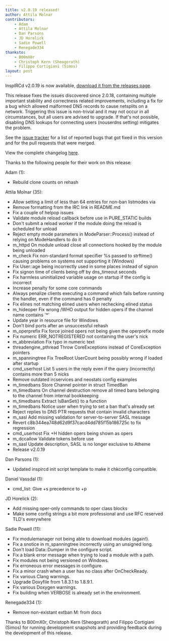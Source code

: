 ```yaml
---
title: v2.0.19 released!
author: Attila Molnar
contributors:
    - Adam
    - Attila Molnar
    - Dan Parsons
    - JD Horelick
    - Sadie Powell
    - Renegade334
thanksto:
    - B00mX0r
    - Christoph Kern (Sheogorath)
    - Filippo Cortigiani (Simos)
layout: post
---
```


InspIRCd v2.0.19 is now available, [download it from the releases page](https://github.com/inspircd/inspircd/releases).


This release fixes the issues discovered since 2.0.18, containing multiple important stability and correctness related improvements, including a fix for a bug which allowed malformed DNS records to cause netsplits on a network. Triggering this issue is non-trivial and it may not occur in all circumstances, but all users are advised to upgrade. If that's not possible, disabling DNS lookups for connecting users (nouserdns setting) mitigates the problem.

<!--more-->

See the [issue tracker](https://github.com/inspircd/inspircd/issues?milestone=16&state=closed) for a list of reported bugs that got fixed in this version and for the pull requests that were merged.

View the complete changelog [here](https://github.com/inspircd/inspircd/compare/v2.0.18...v2.0.19).

Thanks to the following people for their work on this release:

Adam (1):

  - Rebuild clone counts on rehash

Attila Molnar (35):

  - Allow setting a limit of less than 64 entries for non-ban listmodes via <banlist>
  - Remove formatting from the IRC link in README.md
  - Fix a couple of helpop issues
  - Validate module reload callback before use in PURE_STATIC builds
  - Don't submit a reload worker if the module doing the reload is scheduled for unload
  - Reject empty mode parameters in ModeParser::Process() instead of relying on ModeHandlers to do it
  - m_httpd On module unload close all connections hooked by the module being unloaded
  - m_check Fix non-standard format specifier %s passed to strftime() causing problems on systems not supporting it (Windows)
  - Fix User::age being incorrectly used in some places instead of signon
  - Fix signon time of clients being off by dns_timeout seconds
  - Fix harmless uninitialized variable usage on startup if the config is incorrect
  - Increase penalty for some core commands
  - Always penalize clients executing a command which fails before running the handler, even if the command has 0 penalty
  - Fix elines not matching elined users when rechecking elined status
  - m_hideoper Fix wrong /WHO output for hidden opers if the channel name contains '*'
  - Update year in resource file for Windows
  - Don't bind ports after an unsuccessful rehash
  - m_operprefix Fix force joined opers not being given the operprefix mode
  - Fix numeric ERR_NOTREGISTERED not containing the user's nick
  - m_abbreviation Fix typo in numeric text
  - threadengine_pthread Throw CoreExceptions instead of CoreException pointers
  - m_spanningtree Fix TreeRoot UserCount being possibly wrong if loaded after startup
  - cmd_userhost List 5 users in the reply even if the query (incorrectly) contains more than 5 nicks
  - Remove outdated ircservices and neostats config examples
  - m_timedbans Store Channel pointer in struct TimedBan
  - m_timedbans On channel destruction remove all timed bans belonging to the channel from internal bookkeeping
  - m_timedbans Extract IsBanSet() to a function
  - m_timedbans Notice user when trying to set a ban that's already set
  - Reject replies to DNS PTR requests that contain invalid characters
  - m_sasl Add missing validation for server-to-server SASL message
  - Revert c8b344ea748d62d9f37cacd4dd785f15b186725c to fix regression
  - cmd_userhost Fix +H hidden opers being shown as opers
  - m_dccallow Validate tokens before use
  - m_sasl Update description, SASL is no longer exclusive to Atheme
  - Release v2.0.19

Dan Parsons (1):

  - Updated inspircd init script template to make it chkconfig compatible.

Daniel Vassdal (1):

  - cmd_list: Give +s precedence to +p

JD Horelick (2):

  - Add missing oper-only commands to oper class blocks
  - Make some config strings a bit more professional and use RFC reserved TLD's everywhere

Sadie Powell (11):

  - Fix modulemanager not being able to download modules (again!).
  - Fix a snotice in m_spanningtree incorrectly using an unsigned long.
  - Don't load Data::Dumper in the configure script.
  - Fix a blank error message when trying to load a module with a path.
  - Fix modules not being versioned on Windows.
  - Fix erroneous error messages in configure.
  - Fix a minor crash when a user has no class after OnCheckReady.
  - Fix various Clang warnings.
  - Upgrade Doxyfile from 1.8.3.1 to 1.8.9.1.
  - Fix various Doxygen warnings.
  - Fix building when VERBOSE is already set in the environment.

Renegade334 (1):

  - Remove non-existant extban M: from docs


Thanks to B00mX0r, Christoph Kern (Sheogorath) and Filippo Cortigiani (Simos) for running development snapshots and providing feedback during the development of this release.
